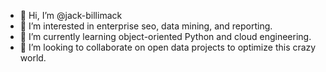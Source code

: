 - 👋 Hi, I’m @jack-billimack
- 👀 I’m interested in enterprise seo, data mining, and reporting. 
- 🌱 I’m currently learning object-oriented Python and cloud engineering.
- 💞️ I’m looking to collaborate on open data projects to optimize this crazy world.
